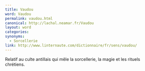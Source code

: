 ```yaml
---
title: Vaudou
word: Vaudou
permalink: vaudou.html
canonical: http://lachal.neamar.fr/Vaudou
layout: word
categories:
synonyms:
  - Sorcellerie
link: http://www.linternaute.com/dictionnaire/fr/sens/vaudou/
---
```


Relatif au culte antillais qui mêle la sorcellerie, la magie et les rituels chrétiens. 

